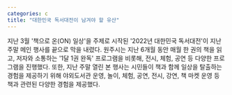 ```yaml
---
categories: c
title: "대한민국 독서대전이 남겨야 할 유산"
---
```

지난 3월 &#39;책으로 온(ON) 일상&#39;을 주제로 시작된 &#39;2022년 대한민국 독서대전&#39;이 지난 주말 메인 행사를 끝으로 막을 내렸다. 원주시는 지난 6개월 동안 매월 한 권의 책을 읽고, 저자와 소통하는 &#39;1달 1권 완독&#39; 프로그램을 비롯해, 전시, 체험, 공연 등 다양한 프로그램을 진행했다. 또한, 지난 주말 열린 본 행사는 시민들이 책과 함께 일상을 탈출하는 경험을 제공하기 위해 야외도서관 운영, 놀이, 체험, 공연, 전시, 강연, 책 마켓 운영 등 책과 관련된 다양한 경험을 제공했다.